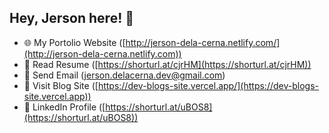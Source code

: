 ## Hey, Jerson here! :wave:

-   🌐 My Portolio Website ([http://jerson-dela-cerna.netlify.com/](http://jerson-dela-cerna.netlify.com))
-   🧔 Read Resume ([https://shorturl.at/cjrHM](https://shorturl.at/cjrHM))
-   📧 Send Email ([jerson.delacerna.dev@gmail.com](http://jerson-dela-cerna.netlify.com))
-   📰 Visit Blog Site ([https://dev-blogs-site.vercel.app/](https://dev-blogs-site.vercel.app))
-   💼 LinkedIn Profile ([https://shorturl.at/uBOS8](https://shorturl.at/uBOS8))
